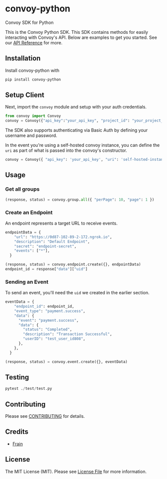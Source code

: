 # convoy-python
Convoy SDK for Python

This is the Convoy Python SDK. This SDK contains methods for easily interacting with Convoy's API. Below are examples to get you started. See our [API Reference](https://docs.getconvoy.io/api-reference/welcome) for more.


## Installation
Install convoy-python with

```bash
pip install convoy-python
```

## Setup Client
Next, import the `convoy` module and setup with your auth credentials.

```python
from convoy import Convoy
convoy = Convoy({"api_key":"your_api_key", "project_id": "your_project_id"})
```
The SDK also supports authenticating via Basic Auth by defining your username and password.

In the event you're using a self-hosted convoy instance, you can define the `uri` as part of what is passed into the convoy's constructor.

```python
convoy = Convoy({ "api_key": 'your_api_key', "uri": 'self-hosted-instance', "project_id": "your_project_id"})
```

## Usage

### Get all groups

```python
(response, status) = convoy.group.all({ "perPage": 10, "page": 1 })
```

### Create an Endpoint

An endpoint represents a target URL to receive events.

```python
endpointData = {
    "url": "https://0d87-102-89-2-172.ngrok.io",
    "description": "Default Endpoint",
    "secret": "endpoint-secret",
    "events": ["*"],
  }

(response, status) = convoy.endpoint.create({}, endpointData)
endpoint_id = response["data"]["uid"]
```

### Sending an Event

To send an event, you'll need the `uid` we created in the earlier section.

```python
eventData = {
    "endpoint_id": endpoint_id,
    "event_type": "payment.success",
    "data": {
      "event": "payment.success",
      "data": {
        "status": "Completed",
        "description": "Transaction Successful",
        "userID": "test_user_id808",
      },
    },
  }

(response, status) = convoy.event.create({}, eventData)
```

## Testing

```python
pytest ./test/test.py
```

## Contributing

Please see [CONTRIBUTING](CONTRIBUTING.MD) for details.


## Credits

- [Frain](https://github.com/frain-dev)

## License

The MIT License (MIT). Please see [License File](LICENSE.md) for more information.
